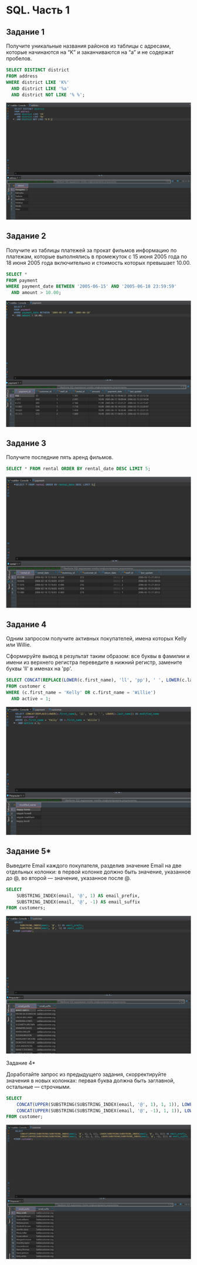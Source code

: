 # SQL. Часть 1

## Задание 1

Получите уникальные названия районов из таблицы с адресами, которые начинаются на “K” и заканчиваются на “a” и не содержат пробелов.

```sql
SELECT DISTINCT district
FROM address
WHERE district LIKE 'K%'
  AND district LIKE '%a'
  AND district NOT LIKE '% %';
```

![distinct](./img/distinct.png)

## Задание 2

Получите из таблицы платежей за прокат фильмов информацию по платежам, которые выполнялись в промежуток с 15 июня 2005 года по 18 июня 2005 года включительно и стоимость которых превышает 10.00.

```sql
SELECT *
FROM payment
WHERE payment_date BETWEEN '2005-06-15' AND '2005-06-18 23:59:59'
  AND amount > 10.00;
```

![payment](./img/payment.png)

## Задание 3

Получите последние пять аренд фильмов.

```sql
SELECT * FROM rental ORDER BY rental_date DESC LIMIT 5;
```

![rental](./img/rental.png)

## Задание 4

Одним запросом получите активных покупателей, имена которых Kelly или Willie.

Сформируйте вывод в результат таким образом: все буквы в фамилии и имени из верхнего регистра переведите в нижний регистр,
замените буквы 'll' в именах на 'pp'.

```sql
SELECT CONCAT(REPLACE(LOWER(c.first_name), 'll', 'pp'), ' ', LOWER(c.last_name)) AS modified_name
FROM customer c
WHERE (c.first_name = 'Kelly' OR c.first_name = 'Willie')
  AND active = 1;
```

![rental](./img/modify.png)

## Задание 5\*

Выведите Email каждого покупателя, разделив значение Email на две отдельных колонки: в первой колонке должно быть значение, указанное до @, во второй — значение, указанное после @.

```sql
SELECT
    SUBSTRING_INDEX(email, '@', 1) AS email_prefix,
    SUBSTRING_INDEX(email, '@', -1) AS email_suffix
FROM customers;
```

![splitmail](./img/splitmail.png)

Задание 4\*

Доработайте запрос из предыдущего задания, скорректируйте значения в новых колонках: первая буква должна быть заглавной, остальные — строчными.

```sql
SELECT
    CONCAT(UPPER(SUBSTRING(SUBSTRING_INDEX(email, '@', 1), 1, 1)), LOWER(SUBSTRING(SUBSTRING_INDEX(email, '@', 1), 2))) AS email_prefix,
    CONCAT(UPPER(SUBSTRING(SUBSTRING_INDEX(email, '@', -1), 1, 1)), LOWER(SUBSTRING(SUBSTRING_INDEX(email, '@', -1), 2))) AS email_suffix
FROM customer;
```

![mailregister](./img/mailregister.png)
